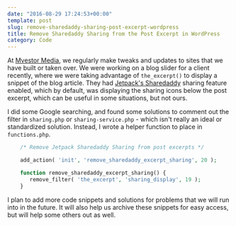 ```yaml
---
date: "2016-08-29 17:24:53+00:00"
template: post
slug: remove-sharedaddy-sharing-post-excerpt-wordpress
title: Remove Sharedaddy Sharing from the Post Excerpt in WordPress
category: Code
---
```


At [Mvestor Media](https://www.mvestormedia.com), we regularly make tweaks and updates to sites that we have built or taken over. We were working on a blog slider for a client recently, where we were taking advantage of `the_excerpt()` to display a snippet of the blog article. They had [Jetpack's Sharedaddy](https://jetpack.com/tag/sharedaddy/) sharing feature enabled, which by default, was displaying the sharing icons below the post excerpt, which can be useful in some situations, but not ours.

I did some Google searching, and found some solutions to comment out the filter in `sharing.php` or `sharing-service.php` - which isn't really an ideal or standardized solution. Instead, I wrote a helper function to place in `functions.php`.

```php
    /* Remove Jetpack Sharedaddy Sharing from post excerpts */

    add_action( 'init', 'remove_sharedaddy_excerpt_sharing', 20 );

    function remove_sharedaddy_excerpt_sharing() {
       remove_filter( 'the_excerpt', 'sharing_display', 19 );
    }
```

I plan to add more code snippets and solutions for problems that we will run into in the future. It will also help us archive these snippets for easy access, but will help some others out as well.
